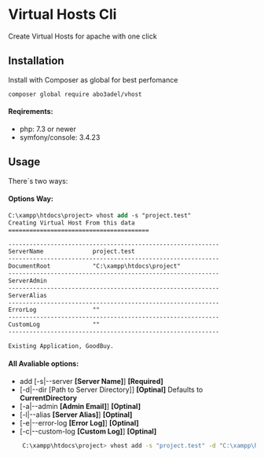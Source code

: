 # Virtual Hosts Cli
Create Virtual Hosts for apache with one click

## Installation
Install with Composer as global for best perfomance
```
composer global require abo3adel/vhost
```
#### Reqirements:
* php: 7.3 or newer
* symfony/console: 3.4.23


## Usage
There`s two ways:
#### Options Way:

```ps 
C:\xampp\htdocs\project> vhost add -s "project.test"
Creating Virtual Host From this data
========================================

------------------------------------------------------------
ServerName              project.test
------------------------------------------------------------
DocumentRoot            "C:\xampp\htdocs\project"
------------------------------------------------------------
ServerAdmin             
------------------------------------------------------------
ServerAlias             
------------------------------------------------------------
ErrorLog                ""
------------------------------------------------------------
CustomLog               ""
------------------------------------------------------------

Existing Application, GoodBuy.
```

#### All Avaliable options:

* add [-s|--server **[Server Name]**] **[Required]**
* [-d|--dir [Path to Server Directory]] **[Optinal]** Defaults to **CurrentDirectory**
* [-a|--admin **[Admin Email]**] **[Optinal]**
* [-l|--alias **[Server Alias]**] **[Optinal]**
* [-e|--error-log **[Error Log]**] **[Optinal]**
* [-c|--custom-log **[Custom Log]**] **[Optinal]**
```sh
    C:\xampp\htdocs\project> vhost add -s "project.test" -d "C:\xampp\htdocs\someOtherApp" -a "example@some.com" -l "dev.preoject.test" -e "path/to/error/file.log" -c "path/to/custom/file.log"
```

